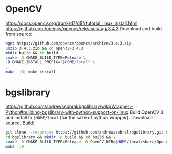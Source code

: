 # OpenCV
https://docs.opencv.org/trunk/d7/d9f/tutorial_linux_install.html
https://github.com/opencv/opencv/releases/tag/3.4.3
Download and build from source:
```bash
wget https://github.com/opencv/opencv/archive/3.4.3.zip
unzip 3.4.3.zip && cd opencv-3.4.3
mkdir build && cd build
cmake -D CMAKE_BUILD_TYPE=Release \
-D CMAKE_INSTALL_PREFIX="$HOME/local" \
..
make -j8; make install
```

# bgslibrary
https://github.com/andrewssobral/bgslibrary/wiki/Wrapper:-Python#building-bgslibrary-with-python-support-on-linux
Build OpenCV 3 and install to `$HOME/local` (for the sake of python wrapper). Download source. Build:
```bash
git clone --recursive https://github.com/andrewssobral/bgslibrary.git && \
cd bgslibrary && mkdir -p build && cd build && \
cmake -D CMAKE_BUILD_TYPE=Release -D OpenCV_DIR=$HOME/local/share/OpenCV .. && \
make -j8
```
<!--stackedit_data:
eyJoaXN0b3J5IjpbMTQ2MjQxNDM3LC01OTUxNjYzNCwtMjYwMz
E3MjA4LDEzMzI2MzQ3NDYsLTQxNDIyMjE0MSwxMTIwOTQ2NzAs
LTQxNDIyMjE0MSwtMTc0MTcwNTY5LDIwMDQxMjIwMTAsMTEwMD
Y3ODI5OCwxMTA1MjUyNjgzLDE3NDkxMDQ5NTQsMTQ0NDEzNTMx
NSwtMTQxNjc1NDg2MSwtNDcwNDk4NjIxLC0xNzI1MTQyNzkyXX
0=
-->